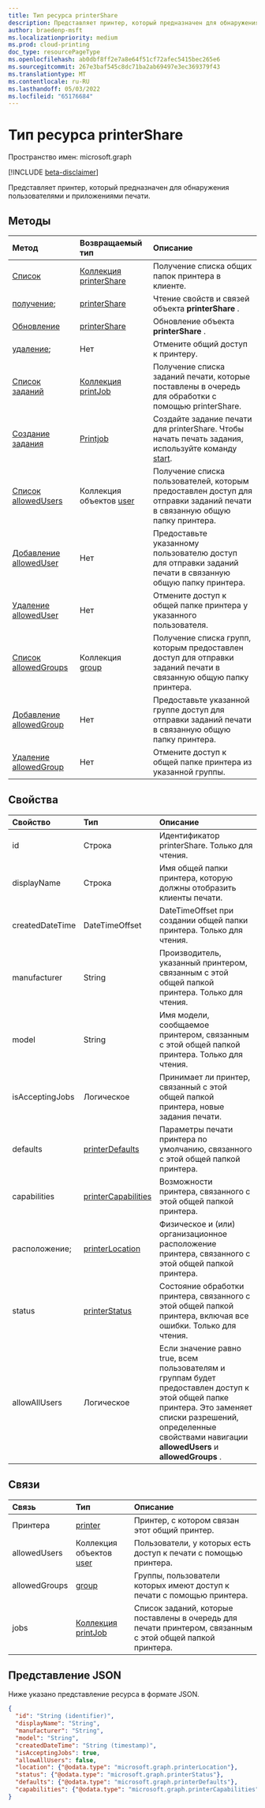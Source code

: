 ```yaml
---
title: Тип ресурса printerShare
description: Представляет принтер, который предназначен для обнаружения пользователями и приложениями печати.
author: braedenp-msft
ms.localizationpriority: medium
ms.prod: cloud-printing
doc_type: resourcePageType
ms.openlocfilehash: ab0dbf8ff2e7a8e64f51cf72afec5415bec265e6
ms.sourcegitcommit: 267e3baf545c8dc71ba2ab69497e3ec369379f43
ms.translationtype: MT
ms.contentlocale: ru-RU
ms.lasthandoff: 05/03/2022
ms.locfileid: "65176684"
---
```

# <a name="printershare-resource-type"></a>Тип ресурса printerShare

Пространство имен: microsoft.graph

[!INCLUDE [beta-disclaimer](../../includes/beta-disclaimer.md)]

Представляет принтер, который предназначен для обнаружения пользователями и приложениями печати.

## <a name="methods"></a>Методы

| Метод       | Возвращаемый тип | Описание |
|:-------------|:------------|:------------|
| [Список](../api/print-list-shares.md) | [Коллекция printerShare](printershare.md) | Получение списка общих папок принтера в клиенте. |
| [получение](../api/printershare-get.md); | [printerShare](printershare.md) | Чтение свойств и связей объекта **printerShare** . |
| [Обновление](../api/printershare-update.md) | [printerShare](printershare.md) | Обновление объекта **printerShare** . |
| [удаление](../api/printershare-delete.md); | Нет | Отмените общий доступ к принтеру. |
| [Список заданий](../api/printershare-list-jobs.md) | [Коллекция printJob](printjob.md) | Получение списка заданий печати, которые поставлены в очередь для обработки с помощью printerShare. |
| [Создание задания](../api/printershare-post-jobs.md) | [Printjob](printjob.md) | Создайте задание печати для printerShare. Чтобы начать печать задания, используйте команду [start](../api/printjob-start.md). |
| [Список allowedUsers](../api/printershare-list-allowedusers.md) | Коллекция объектов [user](user.md) | Получение списка пользователей, которым предоставлен доступ для отправки заданий печати в связанную общую папку принтера. |
| [Добавление allowedUser](../api/printershare-post-allowedusers.md) | Нет | Предоставьте указанному пользователю доступ для отправки заданий печати в связанную общую папку принтера. |
| [Удаление allowedUser](../api/printershare-delete-alloweduser.md) | Нет | Отмените доступ к общей папке принтера у указанного пользователя. |
| [Список allowedGroups](../api/printershare-list-allowedgroups.md) | Коллекция [group](group.md) | Получение списка групп, которым предоставлен доступ для отправки заданий печати в связанную общую папку принтера. |
| [Добавление allowedGroup](../api/printershare-post-allowedgroups.md) | Нет | Предоставьте указанной группе доступ для отправки заданий печати в связанную общую папку принтера. |
| [Удаление allowedGroup](../api/printershare-delete-allowedgroup.md) | Нет | Отмените доступ к общей папке принтера из указанной группы. |

## <a name="properties"></a>Свойства
| Свойство     | Тип        | Описание |
|:-------------|:------------|:------------|
|id|Строка| Идентификатор printerShare. Только для чтения.|
|displayName|Строка|Имя общей папки принтера, которую должны отобразить клиенты печати.|
|createdDateTime|DateTimeOffset|DateTimeOffset при создании общей папки принтера. Только для чтения.|
|manufacturer|String|Производитель, указанный принтером, связанным с этой общей папкой принтера. Только для чтения.|
|model|String|Имя модели, сообщаемое принтером, связанным с этой общей папкой принтера. Только для чтения.|
|isAcceptingJobs|Логическое|Принимает ли принтер, связанный с этой общей папкой принтера, новые задания печати.|
|defaults|[printerDefaults](printerdefaults.md)|Параметры печати принтера по умолчанию, связанного с этой общей папкой принтера.|
|capabilities|[printerCapabilities](printercapabilities.md)|Возможности принтера, связанного с этой общей папкой принтера.|
|расположение;|[printerLocation](printerlocation.md)|Физическое и (или) организационное расположение принтера, связанного с этой общей папкой принтера.|
|status|[printerStatus](printerstatus.md)|Состояние обработки принтера, связанного с этой общей папкой принтера, включая все ошибки. Только для чтения.|
|allowAllUsers|Логическое|Если значение равно true, всем пользователям и группам будет предоставлен доступ к этой общей папке принтера. Это заменяет списки разрешений, определенные свойствами навигации **allowedUsers** и **allowedGroups** .|

## <a name="relationships"></a>Связи
| Связь | Тип        | Описание |
|:-------------|:------------|:------------|
|Принтера|[printer](printer.md)|Принтер, с котором связан этот общий принтер. |
|allowedUsers|Коллекция объектов [user](user.md)|Пользователи, у которых есть доступ к печати с помощью принтера.|
|allowedGroups|[group](group.md)|Группы, пользователи которых имеют доступ к печати с помощью принтера.|
|jobs|[Коллекция printJob](printjob.md)| Список заданий, которые поставлены в очередь для печати принтером, связанным с этой общей папкой принтера.|

## <a name="json-representation"></a>Представление JSON

Ниже указано представление ресурса в формате JSON.

<!-- {
  "blockType": "resource",
  "optionalProperties": [

  ],
  "@odata.type": "microsoft.graph.printerShare",
  "keyProperty": "id",
  "baseType":"microsoft.graph.entity"
}-->

```json
{
  "id": "String (identifier)",
  "displayName": "String",
  "manufacturer": "String",
  "model": "String",
  "createdDateTime": "String (timestamp)",
  "isAcceptingJobs": true,
  "allowAllUsers": false,
  "location": {"@odata.type": "microsoft.graph.printerLocation"},
  "status": {"@odata.type": "microsoft.graph.printerStatus"},
  "defaults": {"@odata.type": "microsoft.graph.printerDefaults"},
  "capabilities": {"@odata.type": "microsoft.graph.printerCapabilities"}
}
```

<!-- uuid: 8fcb5dbc-d5aa-4681-8e31-b001d5168d79
2015-10-25 14:57:30 UTC -->
<!-- {
  "type": "#page.annotation",
  "description": "printerShare resource",
  "keywords": "",
  "section": "documentation",
  "tocPath": ""
}-->


